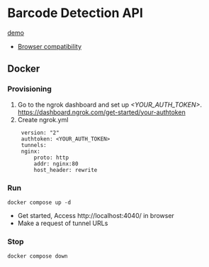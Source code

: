 # Barcode Detection API

[demo](./src/)

- [Browser compatibility](https://developer.mozilla.org/en-US/docs/Web/API/Barcode_Detection_API#browser_compatibility)


## Docker

### Provisioning

1. Go to the ngrok dashboard and set up *<YOUR_AUTH_TOKEN>*.  
  https://dashboard.ngrok.com/get-started/your-authtoken
1. Create ngrok.yml
   ```
    version: "2"
    authtoken: <YOUR_AUTH_TOKEN>
    tunnels:
    nginx:
        proto: http
        addr: nginx:80
        host_header: rewrite
   ```

### Run

```
docker compose up -d
```

- Get started, Access http://localhost:4040/ in browser
- Make a request of tunnel URLs

### Stop

```
docker compose down
```